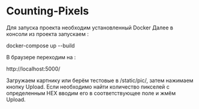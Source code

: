 # Counting-Pixels
Для запуска проекта необходим установленный Docker
Далее в консоли из проекта запускаем :

docker-compose up --build

В браузере переходим на :

http://localhost:5000/

Загружаем картнику или берём тестовые в /static/pic/, затем нажимаем кнопку Upload. Если необходимо найти количество пикселей с определенным HEX вводим его в соответствующее поле и жмём Upload.

